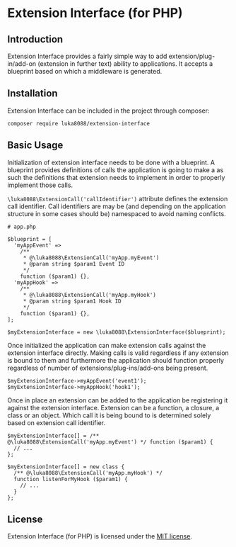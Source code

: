 Extension Interface (for PHP)
=============================

Introduction
------------

Extension Interface provides a fairly simple way to add extension/plug-in/add-on
(extension in further text) ability to applications.
It accepts a blueprint based on which a middleware is generated.

Installation
------------

Extension Interface can be included in the project through composer:

    composer require luka8088/extension-interface

Basic Usage
-----------

Initialization of extension interface needs to be done with a blueprint. A blueprint
provides definitions of calls the application is going to make a as such the definitions
that extension needs to implement in order to properly implement those calls.

`\luka8088\ExtensionCall('callIdentifier')` attribute defines the extension call identifier.
Call identifiers are may be (and depending on the application structure in some
cases should be) namespaced to avoid naming conflicts.

    # app.php

    $blueprint = [
      'myAppEvent' =>
        /**
         * @\luka8088\ExtensionCall('myApp.myEvent')
         * @param string $param1 Event ID
         */
        function ($param1) {},
      'myAppHook' =>
        /**
         * @\luka8088\ExtensionCall('myApp.myHook')
         * @param string $param1 Hook ID
         */
        function ($param1) {},
    ];

    $myExtensionInterface = new \luka8088\ExtensionInterface($blueprint);

Once initialized the application can make extension calls against the extension interface directly.
Making calls is valid regardless if any extension is bound to them and furthermore the application
should function properly regardless of number of extensions/plug-ins/add-ons being present.

    $myExtensionInterface->myAppEvent('event1');
    $myExtensionInterface->myAppHook('hook1');

Once in place an extension can be added to the application be registering it against the
extension interface. Extension can be a function, a closure, a class or an object.
Which call it is being bound to is determined solely based on extension call identifier.

    $myExtensionInterface[] = /** @\luka8088\ExtensionCall('myApp.myEvent') */ function ($param1) {
      // ...
    };

    $myExtensionInterface[] = new class {
      /** @\luka8088\ExtensionCall('myApp.myHook') */
      function listenForMyHook ($param1) {
        // ...
      }
    };

License
-------

Extension Interface (for PHP) is licensed under the [MIT license](/license.txt).
